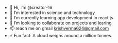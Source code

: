 - 👋 Hi, I’m @creator-16
- 👀 I’m interested in science and technology
- 🌱 I’m currently learning app development in react js
- 💞️ I’m looking to collaborate on projects and learing 
- 📫 reach me on gmail krishverma624@gmail.com
- ⚡ Fun fact: A cloud weighs around a million tonnes.

<!---
creator-16/creator-16 is a ✨ special ✨ repository because its `README.md` (this file) appears on your GitHub profile.
You can click the Preview link to take a look at your changes.
--->
